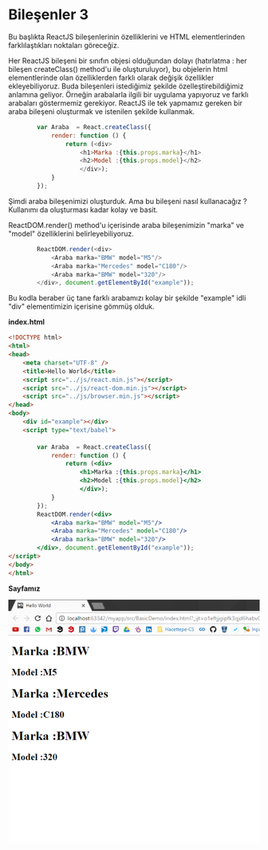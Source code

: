 # Bileşenler 3

Bu başlıkta ReactJS bileşenlerinin özelliklerini  ve HTML elementlerinden farklılaştıkları noktaları göreceğiz.

Her ReactJS bileşeni bir sınıfın objesi olduğundan dolayı \(hatırlatma : her bileşen createClass\(\) method'u ile oluşturuluyor\), bu objelerin html elementlerinde olan özelliklerden farklı olarak değişik özellikler ekleyebiliyoruz. Buda bileşenleri istediğimiz şekilde özelleştirebildiğimiz anlamına geliyor. Örneğin arabalarla ilgili bir uygulama yapıyoruz ve farklı arabaları göstermemiz gerekiyor. ReactJS ile tek yapmamız gereken bir araba bileşeni oluşturmak ve istenilen şekilde kullanmak.

```js
        var Araba  = React.createClass({
            render: function () {
                return (<div>
                    <h1>Marka :{this.props.marka}</h1>
                    <h2>Model :{this.props.model}</h2>
                    </div>);
            }
        });
```

Şimdi araba bileşenimizi oluşturduk. Ama bu bileşeni nasıl kullanacağız ?  Kullanımı da oluşturması kadar kolay ve basit.

ReactDOM.render\(\) method'u içerisinde araba bileşenimizin "marka" ve "model" özelliklerini belirleyebiliyoruz.

```js
        ReactDOM.render(<div>
            <Araba marka="BMW" model="M5"/>
            <Araba marka="Mercedes" model="C180"/>
            <Araba marka="BMW" model="320"/>
        </div>, document.getElementById("example"));
```

Bu kodla beraber üç tane farklı arabamızı kolay bir şekilde "example" idli "div" elementimizin içerisine gömmüş olduk.

**index.html**

```html
<!DOCTYPE html>
<html>
<head>
    <meta charset="UTF-8" />
    <title>Hello World</title>
    <script src="../js/react.min.js"></script>
    <script src="../js/react-dom.min.js"></script>
    <script src="../js/browser.min.js"></script>
</head>
<body>
    <div id="example"></div>
    <script type="text/babel">

        var Araba  = React.createClass({
            render: function () {
                return (<div>
                    <h1>Marka :{this.props.marka}</h1>
                    <h2>Model :{this.props.model}</h2>
                    </div>);
            }
        });
        ReactDOM.render(<div>
            <Araba marka="BMW" model="M5"/>
            <Araba marka="Mercedes" model="C180"/>
            <Araba marka="BMW" model="320"/>
        </div>, document.getElementById("example"));
</script>
</body>
</html>
```

**Sayfamız**

![](assets/props.png)

